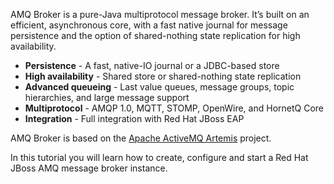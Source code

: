 AMQ Broker is a pure-Java multiprotocol message broker. It’s built on an efficient, asynchronous core, with a fast native journal for message persistence and the option of shared-nothing state replication for high availability.

* **Persistence** - A fast, native-IO journal or a JDBC-based store
* **High availability** - Shared store or shared-nothing state replication
* **Advanced queueing** - Last value queues, message groups, topic hierarchies, and large message support
* **Multiprotocol** - AMQP 1.0, MQTT, STOMP, OpenWire, and HornetQ Core
* **Integration** - Full integration with Red Hat JBoss EAP

AMQ Broker is based on the [Apache ActiveMQ Artemis](https://activemq.apache.org/artemis/) project.

In this tutorial you will learn how to create, configure and start a Red Hat JBoss AMQ message broker instance.
